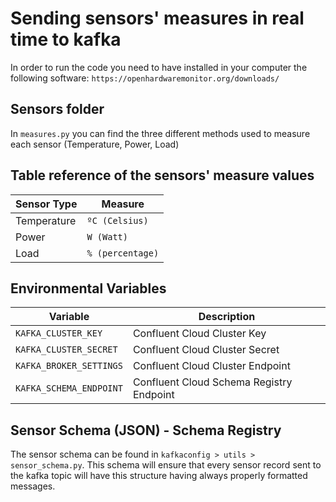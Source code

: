 # Sending sensors' measures in real time to kafka
In order to run the code you need to have installed in your computer the following software: `https://openhardwaremonitor.org/downloads/`

## Sensors folder
In `measures.py` you can find the three different methods used to measure each sensor (Temperature, Power, Load)

## Table reference of the sensors' measure values

| Sensor Type   | Measure          |
|---------------|------------------|
| Temperature   | `ºC (Celsius)`   |
| Power         | `W (Watt)`       |
| Load          | `% (percentage)` |


## Environmental Variables 

| Variable                | Description                              |
|-------------------------|------------------------------------------|
| `KAFKA_CLUSTER_KEY`     | Confluent Cloud Cluster Key              |
| `KAFKA_CLUSTER_SECRET`  | Confluent Cloud Cluster Secret           |
| `KAFKA_BROKER_SETTINGS` | Confluent Cloud Cluster Endpoint         |
| `KAFKA_SCHEMA_ENDPOINT` | Confluent Cloud Schema Registry Endpoint |


## Sensor Schema (JSON) - Schema Registry

The sensor schema can be found in `kafkaconfig > utils > sensor_schema.py`. This schema will ensure that every sensor 
record sent to the kafka topic will have this structure having always properly formatted messages.